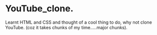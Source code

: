 # YouTube_clone.
Learnt HTML and CSS and thought of a cool thing to do, why not clone YouTube.
(coz it takes chunks of my time.....major chunks).
